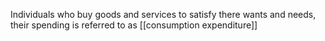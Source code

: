 Individuals who buy goods and services to satisfy there wants and needs, their spending is referred to as [[consumption expenditure]]
